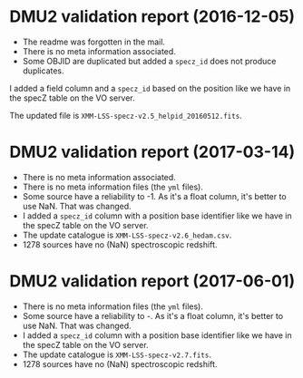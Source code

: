 # DMU2 validation report (2016-12-05)

- The readme was forgotten in the mail.
- There is no meta information associated.
- Some OBJID are duplicated but added a `specz_id` does not produce duplicates.

I added a field column and a `specz_id` based on the position like we have in
the specZ table on the VO server.

The updated file is `XMM-LSS-specz-v2.5_helpid_20160512.fits`.

# DMU2 validation report (2017-03-14)

- There is no meta information associated.
- There is no meta information files (the `yml` files).
- Some source have a reliability to -1.  As it's a float column, it's better to
  use NaN.  That was changed.
- I added a `specz_id` column with a position base identifier like we have in
  the specZ table on the VO server.
- The update catalogue is `XMM-LSS-specz-v2.6_hedam.csv`.
- 1278 sources have no (NaN) spectroscopic redshift.

# DMU2 validation report (2017-06-01)

- There is no meta information files (the `yml` files).
- Some source have a reliability to -.  As it's a float column, it's better to
  use NaN.  That was changed.
- I added a `specz_id` column with a position base identifier like we have in
  the specZ table on the VO server.
- The update catalogue is `XMM-LSS-specz-v2.7.fits`.
- 1278 sources have no (NaN) spectroscopic redshift.
